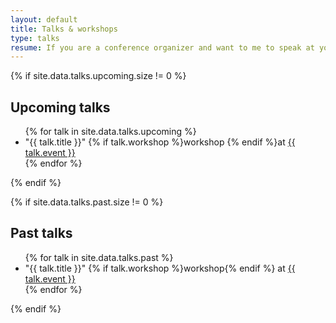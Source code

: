 ```yaml
---
layout: default
title: Talks & workshops
type: talks
resume: If you are a conference organizer and want to me to speak at your event, here's [what you need to know](/conferences) before moving forward.
---
```


{% if site.data.talks.upcoming.size != 0 %}
  <h2>Upcoming talks</h2>

  <ul class="talklist">
  {% for talk in site.data.talks.upcoming %}
    <li class="talklist__item">
      "{{ talk.title }}"
      <span class="talklist__info">
        {% if talk.workshop %}workshop {% endif %}at
        <a
          class="talklist__link"
          alt="{{ talk.title }}"
          href="{{ talk.url }}" 
          target="_blank"
          rel="noopener noreferrer"
        >
          {{ talk.event }}
        </a>
      </span>
    </li>
    {% endfor %}
  </ul>
{% endif %}

{% if site.data.talks.past.size != 0 %}
  <h2>Past talks</h2>

  <ul class="talklist">
  {% for talk in site.data.talks.past %}
      <li class="talklist__item">
        "{{ talk.title }}"
        <span class="talklist__info">
          {% if talk.workshop %}workshop{% endif %} at
          <a
            class="talklist__link"
            alt="{{ talk.title }}"
            href="{{ talk.url }}" 
            target="_blank"
            rel="noopener noreferrer"
          >
            {{ talk.event }}
          </a>
        </span>
      </li>
    {% endfor %}
  </ul>
{% endif %}

